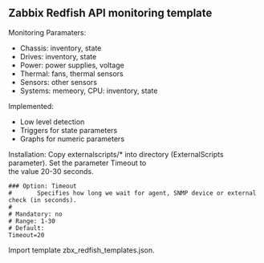## Zabbix Redfish API monitoring template
Monitoring Paramaters:  
* Chassis: inventory, state  
* Drives: inventory, state  
* Power: power supplies, voltage  
* Thermal: fans, thermal sensors  
* Sensors: other sensors  
* Systems: memeory, CPU: inventory, state  

Implemented:  
* Low level detection
* Triggers for state parameters
* Graphs for numeric parameters

Installation:
Copy externalscripts/* into directory (ExternalScripts parameter). Set the parameter Timeout to  
the value 20-30 seconds.

```
### Option: Timeout
#       Specifies how long we wait for agent, SNMP device or external check (in seconds).
#
# Mandatory: no
# Range: 1-30
# Default:
Timeout=20
```

Import template zbx_redfish_templates.json.